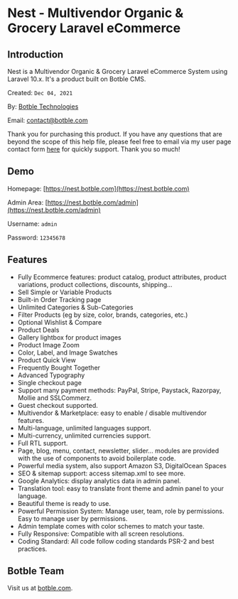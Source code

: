 # Nest - Multivendor Organic & Grocery Laravel eCommerce

## Introduction

Nest is a Multivendor Organic & Grocery Laravel eCommerce System using Laravel 10.x. It's a product built on Botble CMS.

Created: `Dec 04, 2021`

By: [Botble Technologies](https://botble.com)

Email: [contact@botble.com](mailto:contact@botble.com)

Thank you for purchasing this product. If you have any questions that are beyond the scope of this help file,
please feel free to email via my user page contact form [here](https://codecanyon.net.net/user/botble) for quickly
support. Thank you so much!

## Demo

Homepage: [https://nest.botble.com](https://nest.botble.com)

Admin Area: [https://nest.botble.com/admin](https://nest.botble.com/admin)

Username: `admin`

Password: `12345678`

## Features

- Fully Ecommerce features: product catalog, product attributes, product variations, product collections, discounts,
  shipping…
- Sell Simple or Variable Products
- Built-in Order Tracking page
- Unlimited Categories & Sub-Categories
- Filter Products (eg by size, color, brands, categories, etc.)
- Optional Wishlist & Compare
- Product Deals
- Gallery lightbox for product images
- Product Image Zoom
- Color, Label, and Image Swatches
- Product Quick View
- Frequently Bought Together
- Advanced Typography
- Single checkout page
- Support many payment methods: PayPal, Stripe, Paystack, Razorpay, Mollie and SSLCommerz.
- Guest checkout supported.
- Multivendor & Marketplace: easy to enable / disable multivendor features.
- Multi-language, unlimited languages support.
- Multi-currency, unlimited currencies support.
- Full RTL support.
- Page, blog, menu, contact, newsletter, slider… modules are provided with the use of components to avoid boilerplate
  code.
- Powerful media system, also support Amazon S3, DigitalOcean Spaces
- SEO & sitemap support: access sitemap.xml to see more.
- Google Analytics: display analytics data in admin panel.
- Translation tool: easy to translate front theme and admin panel to your language.
- Beautiful theme is ready to use.
- Powerful Permission System: Manage user, team, role by permissions. Easy to manage user by permissions.
- Admin template comes with color schemes to match your taste.
- Fully Responsive: Compatible with all screen resolutions.
- Coding Standard: All code follow coding standards PSR-2 and best practices.

## Botble Team

Visit us at [botble.com](https://botble.com).
